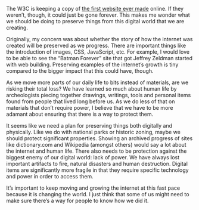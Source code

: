 

The W3C is keeping a copy of [the first website ever
made](http://www.w3.org/History/19921103-hypertext/hypertext/WWW/TheProject.html) online. If they
weren’t, though, it could just be gone forever. This makes me wonder what we should be doing to preserve
things from this digital world that we are creating.

Originally, my concern was about whether the story of how the internet was created will be preserved as we
progress. There are important things like the introduction of images, CSS, JavaScript, etc. For example, I
would love to be able to see the “Batman Forever” site that got Jeffrey Zeldman started with web
building. Preserving examples of the internet’s growth is tiny compared to the bigger impact that this
could have, though.

As we move more parts of our daily life to bits instead of materials, are we risking their total loss? We have
learned so much about human life by archeologists piecing together drawings, writings, tools and personal
items found from people that lived long before us. As we do less of that on materials that don’t require
power, I believe that we have to be more adamant about ensuring that there is a way to protect them.

It seems like we need a plan for preserving things both digitally and physically. Like we do with national
parks or historic zoning, maybe we should protect significant properties. Showing an archived progress of
sites like dictionary.com and Wikipedia (amongst others) would say a lot about the internet and human life.
There also needs to be protection against the biggest enemy of our digital world: lack of power. We have
always lost important artifacts to fire, natural disasters and human destruction. Digital items are
significantly more fragile in that they require specific technology and power in order to access them.

It’s important to keep moving and growing the internet at this fast pace because it is changing the
world. I just think that some of us might need to make sure there’s a way for people to know how we did
it.